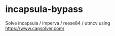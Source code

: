 # incapsula-bypass
Solve incapsula / imperva / reese84 / utmcv using https://www.capsolver.com/
                                          